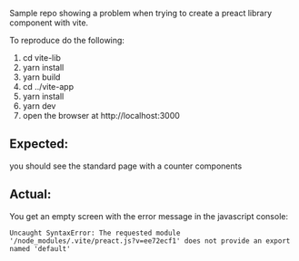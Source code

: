 Sample repo showing a problem when trying to create a preact library component with vite.

To reproduce do the following:
1. cd vite-lib
2. yarn install
3. yarn build
4. cd ../vite-app
5. yarn install
6. yarn dev
7. open the browser at http://localhost:3000

## Expected: 

you should see the standard page with a counter components

## Actual: 

You get an empty screen with the error message in the javascript console: 

```
Uncaught SyntaxError: The requested module '/node_modules/.vite/preact.js?v=ee72ecf1' does not provide an export named 'default'
```